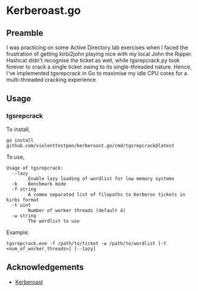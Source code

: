 # Kerberoast.go

## Preamble

I was practicing on some Active Directory lab exercises when I faced the frustration of getting kirbi2john playing nice with my local John the Ripper. Hashcat didn't recognise the ticket as well, while tgsrepcrack.py took forever to crack a single ticket owing to its single-threaded nature. Hence, I've implemented tgsrepcrack in Go to maximise my idle CPU cores for a multi-threaded cracking experience.

## Usage

### tgsrepcrack

To install,

```
go install github.com/violenttestpen/kerberoast.go/cmd/tgsrepcrack@latest
```

To use,

```
Usage of tgsrepcrack:
  --lazy
        Enable lazy loading of wordlist for low memory systems
  -b    Benchmark mode
  -f string
        A comma separated list of filepaths to Kerberos tickets in kirbi format
  -t uint
        Number of worker threads (default 4)
  -w string
        The wordlist to use
```

Example:

```
tgsrepcrack.exe -f /path/to/ticket -w /path/to/wordlist [-t <num_of_worker_threads>] [--lazy]
```

## Acknowledgements

- [Kerberoast](https://github.com/nidem/kerberoast)